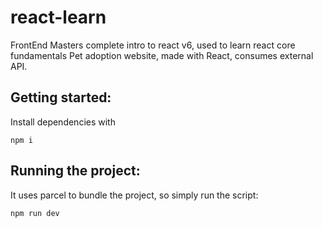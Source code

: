 # react-learn
FrontEnd Masters complete intro to react v6, used to learn react core fundamentals
Pet adoption website, made with React, consumes external API.

## Getting started:
Install dependencies with
```
npm i
```
## Running the project:
  It uses parcel to bundle the project, so simply run the script:
 ```
 npm run dev 
 ```
 
